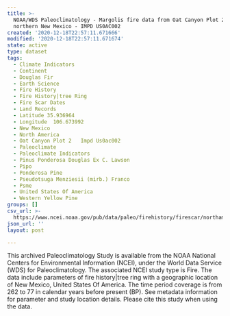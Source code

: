 ```yaml
---
title: >-
  NOAA/WDS Paleoclimatology - Margolis fire data from Oat Canyon Plot 2,
  northern New Mexico - IMPD US0AC002
created: '2020-12-18T22:57:11.671666'
modified: '2020-12-18T22:57:11.671674'
state: active
type: dataset
tags:
  - Climate Indicators
  - Continent
  - Douglas Fir
  - Earth Science
  - Fire History
  - Fire History|tree Ring
  - Fire Scar Dates
  - Land Records
  - Latitude 35.936964
  - Longitude  106.673992
  - New Mexico
  - North America
  - Oat Canyon Plot 2   Impd Us0ac002
  - Paleoclimate
  - Paleoclimate Indicators
  - Pinus Ponderosa Douglas Ex C. Lawson
  - Pipo
  - Ponderosa Pine
  - Pseudotsuga Menziesii (mirb.) Franco
  - Psme
  - United States Of America
  - Western Yellow Pine
groups: []
csv_url: >-
  https://www.ncei.noaa.gov/pub/data/paleo/firehistory/firescar/northamerica/supplemental/usoac002-oac2.fs_tree_meta.csv
json_url: ''
layout: post

---
```

This archived Paleoclimatology Study is available from the NOAA National Centers for Environmental Information (NCEI), under the World Data Service (WDS) for Paleoclimatology. The associated NCEI study type is Fire. The data include parameters of fire history|tree ring with a geographic location of New Mexico, United States Of America. The time period coverage is from 262 to 77 in calendar years before present (BP). See metadata information for parameter and study location details. Please cite this study when using the data.
